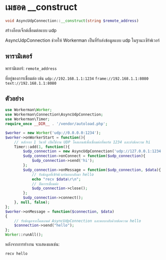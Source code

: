 # เมธอด __construct
```php
void AsyncUdpConnection::__construct(string $remote_address)
```
สร้างอ็อบเจ็กต์เชื่อมต่อแบบ udp

AsyncUdpConnection ช่วยให้ Workerman เป็นที่รับส่งข้อมูลแบบ udp ในฐานะเซิร์ฟเวอร์

## พารามิเตอร์
พารามิเตอร์: ``` remote_address ```

ที่อยู่ของการเชื่อมต่อ เช่น
``` udp://192.168.1.1:1234 ```
``` frame://192.168.1.1:8080 ```
``` text://192.168.1.1:8080 ```



## ตัวอย่าง

```php
use Workerman\Worker;
use Workerman\Connection\AsyncUdpConnection;
use Workerman\Timer;
require_once __DIR__ . '/vendor/autoload.php';

$worker = new Worker('udp://0.0.0.0:1234');
$worker->onWorkerStart = function(){
    // หลังจาก 1 วินาที เปิดใช้งาน UDP ไคลเอนต์เพื่อเชื่อมต่อที่พอร์ต 1234 และส่งข้อความ hi
    Timer::add(1, function(){
        $udp_connection = new AsyncUdpConnection('udp://127.0.0.1:1234');
        $udp_connection->onConnect = function($udp_connection){
            $udp_connection->send('hi');
        };
        $udp_connection->onMessage = function($udp_connection, $data){
            // รับข้อมูลที่เซิร์ฟเวอร์ตอบกลับมา hello
            echo "recv $data\r\n";
            // ปิดการเชื่อมต่อ
            $udp_connection->close();
        };
        $udp_connection->connect();
    }, null, false);
};
$worker->onMessage = function($connection, $data)
{
    // รับข้อมูลจากไคลเอนต์ AsyncUdpConnection และตอบกลับด้วยข้อความ hello
    $connection->send("hello");
};
Worker::runAll();             
```

หลังจากการทำงาน จะแสดงผลเช่น:
```shell
recv hello
```
